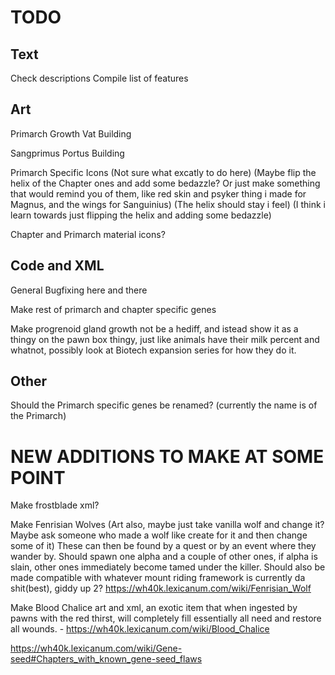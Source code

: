 # TODO

## Text
Check descriptions
Compile list of features

## Art
Primarch Growth Vat Building

Sangprimus Portus Building

Primarch Specific Icons (Not sure what excatly to do here) (Maybe flip the helix of the Chapter ones and add some bedazzle? Or just make something that would remind you of them, like red skin and psyker thing i made for Magnus, and the wings for Sanguinius) (The helix should stay i feel) (I think i learn towards just flipping the helix and adding some bedazzle)

Chapter and Primarch material icons?
    
## Code and XML
General Bugfixing here and there

Make rest of primarch and chapter specific genes

Make progrenoid gland growth not be a hediff, and istead show it as a thingy on the pawn box thingy, just like animals have their milk percent and whatnot, possibly look at Biotech expansion series for how they do it.

## Other
Should the Primarch specific genes be renamed? (currently the name is of the Primarch)

# NEW ADDITIONS TO MAKE AT SOME POINT

Make frostblade xml?

Make Fenrisian Wolves (Art also, maybe just take vanilla wolf and change it? Maybe ask someone who made a wolf like create for it and then change some of it)
These can then be found by a quest or by an event where they wander by. 
Should spawn one alpha and a couple of other ones, if alpha is slain, other ones immediately become tamed under the killer. Should also be made compatible with whatever mount riding framework is currently da shit(best), giddy up 2?
https://wh40k.lexicanum.com/wiki/Fenrisian_Wolf 

Make Blood Chalice art and xml, an exotic item that when ingested by pawns with the red thirst, will completely fill essentially all need and restore all wounds. - https://wh40k.lexicanum.com/wiki/Blood_Chalice 


https://wh40k.lexicanum.com/wiki/Gene-seed#Chapters_with_known_gene-seed_flaws